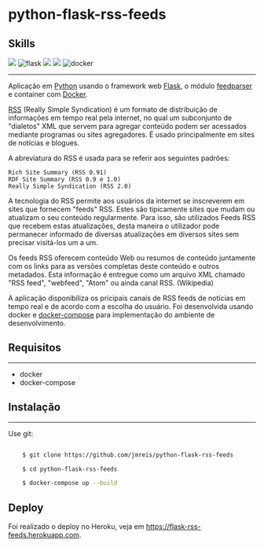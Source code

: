 python-flask-rss-feeds
=====

## Skills

 
![](https://camo.githubusercontent.com/c676b5f90a1650624a0a9832d7954edda1db39ad3347d90c8c51e88ff2f92252/68747470733a2f2f696d672e736869656c64732e696f2f62616467652f507974686f6e2d4646443433423f7374796c653d666f722d7468652d6261646765266c6f676f3d707974686f6e266c6f676f436f6c6f723d6461726b677265656e) ![flask](https://camo.githubusercontent.com/68390254ad6054b8e98b68fbcae09a3b78751427686f3e003a33c2bbc913b14c/68747470733a2f2f696d672e736869656c64732e696f2f62616467652f466c61736b2d3030303030303f7374796c653d666f722d7468652d6261646765266c6f676f3d666c61736b266c6f676f436f6c6f723d7768697465) <img src="https://img.shields.io/badge/HTML5-E34F26?style=for-the-badge&logo=html5&logoColor=white" /> <img src="https://img.shields.io/badge/CSS3-1572B6?style=for-the-badge&logo=css3&logoColor=white" /> ![docker](https://camo.githubusercontent.com/63350538fde994bc287ccd4908809301e157980e6564bf78d2c5cec22c0a5914/68747470733a2f2f696d672e736869656c64732e696f2f62616467652f446f636b65722d3243413545303f7374796c653d666f722d7468652d6261646765266c6f676f3d646f636b6572266c6f676f436f6c6f723d7768697465) 


<!--
<code><img height="32" src="https://raw.githubusercontent.com/github/explore/80688e429a7d4ef2fca1e82350fe8e3517d3494d/topics/python/python.png" alt="python"/></code>
<code><img height="32" src="https://raw.githubusercontent.com/github/explore/80688e429a7d4ef2fca1e82350fe8e3517d3494d/topics/flask/flask.png" alt="flask"/></code>
<code><img height="32" src="https://raw.githubusercontent.com/github/explore/80688e429a7d4ef2fca1e82350fe8e3517d3494d/topics/html/html.png" alt="html"/></code>
<code><img height="32" src="https://raw.githubusercontent.com/github/explore/80688e429a7d4ef2fca1e82350fe8e3517d3494d/topics/css/css.png" alt="css"/></code>
<code><img height="32" src="https://raw.githubusercontent.com/github/explore/80688e429a7d4ef2fca1e82350fe8e3517d3494d/topics/docker/docker.png" alt="docker"/></code>
<code><img height="32" src="https://coffops.com/wp-content/uploads/2021/04/2elgd5zp07wkeilkna63-576x445.png" alt="heroku"/>
<code>
-->

---

Aplicação em [Python](https://www.python.org/doc/) usando o framework web [Flask](https://flask.palletsprojects.com/en/2.0.x/),
o módulo [feedparser](https://pythonhosted.org/feedparser/) e container com [Docker](https://docs.docker.com/).

[RSS](https://pt.wikipedia.org/wiki/RSS) (Really Simple Syndication) é um formato de distribuição de informações em tempo real pela internet, no qual um subconjunto de "dialetos" XML que servem para agregar conteúdo podem ser acessados mediante programas ou sites agregadores. É usado principalmente em sites de notícias e blogues.


A abreviatura do RSS é usada para se referir aos seguintes padrões:

    Rich Site Summary (RSS 0.91)
    RDF Site Summary (RSS 0.9 e 1.0)
    Really Simple Syndication (RSS 2.0)

A tecnologia do RSS permite aos usuários da internet se inscreverem em sites que fornecem "feeds" RSS. Estes são tipicamente sites que mudam ou atualizam o seu conteúdo regularmente. Para isso, são utilizados Feeds RSS que recebem estas atualizações, desta maneira o utilizador pode permanecer informado de diversas atualizações em diversos sites sem precisar visitá-los um a um.

Os feeds RSS oferecem conteúdo Web ou resumos de conteúdo juntamente com os links para as versões completas deste conteúdo e outros metadados. Esta informação é entregue como um arquivo XML chamado "RSS feed", "webfeed", "Atom" ou ainda canal RSS.
(Wikipedia)

A aplicação disponibiliza os pricipais canais de RSS feeds de notícias em tempo real e de acordo com a escolha do usuário. Foi desenvolvida usando docker e [docker-compose](https://docs.docker.com/compose/) 
para implementação do ambiente de desenvolvimento.


## Requisitos
----------

- docker
- docker-compose


## Instalação
----------

Use git:

```bash

    $ git clone https://github.com/jmreis/python-flask-rss-feeds

    $ cd python-flask-rss-feeds

    $ docker-compose up --build

```

## Deploy

Foi realizado o deploy no Heroku, veja em https://flask-rss-feeds.herokuapp.com.
